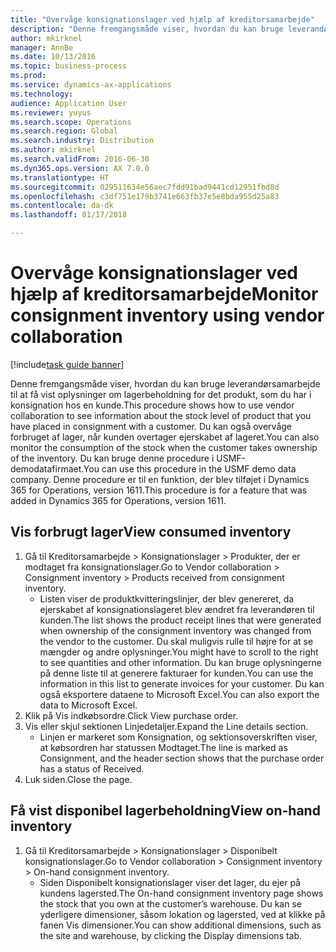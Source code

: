 ```yaml
---
title: "Overvåge konsignationslager ved hjælp af kreditorsamarbejde"
description: "Denne fremgangsmåde viser, hvordan du kan bruge leverandørsamarbejde til at få vist oplysninger om lagerbeholdning for det produkt, som du har i konsignation hos en kunde."
author: mkirknel
manager: AnnBe
ms.date: 10/13/2016
ms.topic: business-process
ms.prod: 
ms.service: dynamics-ax-applications
ms.technology: 
audience: Application User
ms.reviewer: yuyus
ms.search.scope: Operations
ms.search.region: Global
ms.search.industry: Distribution
ms.author: mkirknel
ms.search.validFrom: 2016-06-30
ms.dyn365.ops.version: AX 7.0.0
ms.translationtype: HT
ms.sourcegitcommit: 029511634e56aec7fdd91bad9441cd12951fbd8d
ms.openlocfilehash: c3df751e179b3741e663fb37e5e8bda955d25a83
ms.contentlocale: da-dk
ms.lasthandoff: 01/17/2018

---
```

# <a name="monitor-consignment-inventory-using-vendor-collaboration"></a><span data-ttu-id="772b5-103">Overvåge konsignationslager ved hjælp af kreditorsamarbejde</span><span class="sxs-lookup"><span data-stu-id="772b5-103">Monitor consignment inventory using vendor collaboration</span></span>

[!include[task guide banner](../../includes/task-guide-banner.md)]

<span data-ttu-id="772b5-104">Denne fremgangsmåde viser, hvordan du kan bruge leverandørsamarbejde til at få vist oplysninger om lagerbeholdning for det produkt, som du har i konsignation hos en kunde.</span><span class="sxs-lookup"><span data-stu-id="772b5-104">This procedure shows how to use vendor collaboration to see information about the stock level of product that you have placed in consignment with a customer.</span></span> <span data-ttu-id="772b5-105">Du kan også overvåge forbruget af lager, når kunden overtager ejerskabet af lageret.</span><span class="sxs-lookup"><span data-stu-id="772b5-105">You can also monitor the consumption of the stock when the customer takes ownership of the inventory.</span></span> <span data-ttu-id="772b5-106">Du kan bruge denne procedure i USMF-demodatafirmaet.</span><span class="sxs-lookup"><span data-stu-id="772b5-106">You can use this procedure in the USMF demo data company.</span></span> <span data-ttu-id="772b5-107">Denne procedure er til en funktion, der blev tilføjet i Dynamics 365 for Operations, version 1611.</span><span class="sxs-lookup"><span data-stu-id="772b5-107">This procedure is for a feature that was added in Dynamics 365 for Operations, version 1611.</span></span>


## <a name="view-consumed-inventory"></a><span data-ttu-id="772b5-108">Vis forbrugt lager</span><span class="sxs-lookup"><span data-stu-id="772b5-108">View consumed inventory</span></span>
1. <span data-ttu-id="772b5-109">Gå til Kreditorsamarbejde > Konsignationslager > Produkter, der er modtaget fra konsignationslager.</span><span class="sxs-lookup"><span data-stu-id="772b5-109">Go to Vendor collaboration > Consignment inventory > Products received from consignment inventory.</span></span>
    * <span data-ttu-id="772b5-110">Listen viser de produktkvitteringslinjer, der blev genereret, da ejerskabet af konsignationslageret blev ændret fra leverandøren til kunden.</span><span class="sxs-lookup"><span data-stu-id="772b5-110">The list shows the product receipt lines that were generated when ownership of the consignment inventory was changed from the vendor to the customer.</span></span> <span data-ttu-id="772b5-111">Du skal muligvis rulle til højre for at se mængder og andre oplysninger.</span><span class="sxs-lookup"><span data-stu-id="772b5-111">You might have to scroll to the right to see quantities and other information.</span></span> <span data-ttu-id="772b5-112">Du kan bruge oplysningerne på denne liste til at generere fakturaer for kunden.</span><span class="sxs-lookup"><span data-stu-id="772b5-112">You can use the information in this list to generate invoices for your customer.</span></span> <span data-ttu-id="772b5-113">Du kan også eksportere dataene to Microsoft Excel.</span><span class="sxs-lookup"><span data-stu-id="772b5-113">You can also export the data to Microsoft Excel.</span></span>   
2. <span data-ttu-id="772b5-114">Klik på Vis indkøbsordre.</span><span class="sxs-lookup"><span data-stu-id="772b5-114">Click View purchase order.</span></span>
3. <span data-ttu-id="772b5-115">Vis eller skjul sektionen Linjedetaljer.</span><span class="sxs-lookup"><span data-stu-id="772b5-115">Expand the Line details section.</span></span>
    * <span data-ttu-id="772b5-116">Linjen er markeret som Konsignation, og sektionsoverskriften viser, at købsordren har statussen Modtaget.</span><span class="sxs-lookup"><span data-stu-id="772b5-116">The line is marked as Consignment, and the header section shows that the purchase order has a status of Received.</span></span>  
4. <span data-ttu-id="772b5-117">Luk siden.</span><span class="sxs-lookup"><span data-stu-id="772b5-117">Close the page.</span></span>

## <a name="view-on-hand-inventory"></a><span data-ttu-id="772b5-118">Få vist disponibel lagerbeholdning</span><span class="sxs-lookup"><span data-stu-id="772b5-118">View on-hand inventory</span></span>
1. <span data-ttu-id="772b5-119">Gå til Kreditorsamarbejde > Konsignationslager > Disponibelt konsignationslager.</span><span class="sxs-lookup"><span data-stu-id="772b5-119">Go to Vendor collaboration > Consignment inventory > On-hand consignment inventory.</span></span>
    * <span data-ttu-id="772b5-120">Siden Disponibelt konsignationslager viser det lager, du ejer på kundens lagersted.</span><span class="sxs-lookup"><span data-stu-id="772b5-120">The On-hand consignment inventory page shows the stock that you own at the customer’s warehouse.</span></span> <span data-ttu-id="772b5-121">Du kan se yderligere dimensioner, såsom lokation og lagersted, ved at klikke på fanen Vis dimensioner.</span><span class="sxs-lookup"><span data-stu-id="772b5-121">You can show additional dimensions, such as the site and warehouse, by clicking the Display dimensions tab.</span></span>   

